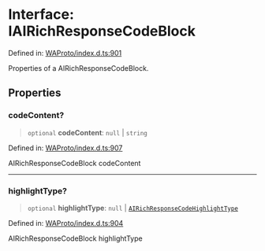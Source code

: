 # Interface: IAIRichResponseCodeBlock

Defined in: [WAProto/index.d.ts:901](https://github.com/Fokusdotid/Baileys/blob/db1d3e5f41e9eede5877460f9adbb0224021575c/WAProto/index.d.ts#L901)

Properties of a AIRichResponseCodeBlock.

## Properties

### codeContent?

> `optional` **codeContent**: `null` \| `string`

Defined in: [WAProto/index.d.ts:907](https://github.com/Fokusdotid/Baileys/blob/db1d3e5f41e9eede5877460f9adbb0224021575c/WAProto/index.d.ts#L907)

AIRichResponseCodeBlock codeContent

***

### highlightType?

> `optional` **highlightType**: `null` \| [`AIRichResponseCodeHighlightType`](../enumerations/AIRichResponseCodeHighlightType.md)

Defined in: [WAProto/index.d.ts:904](https://github.com/Fokusdotid/Baileys/blob/db1d3e5f41e9eede5877460f9adbb0224021575c/WAProto/index.d.ts#L904)

AIRichResponseCodeBlock highlightType
